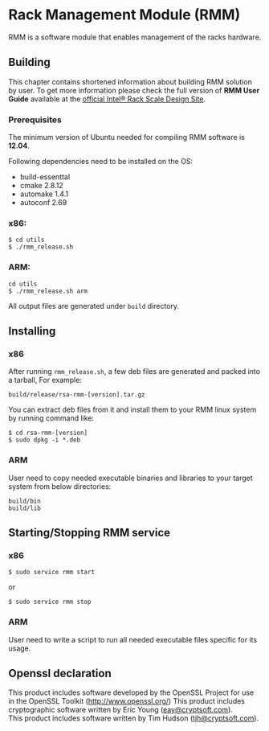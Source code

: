 # Rack Management Module (RMM)
RMM is a software module that enables management of the racks hardware.

## Building
This chapter contains shortened information about building RMM solution by user. To get more information please check the full version of **RMM User Guide** available at the [official Intel® Rack Scale Design Site](http://intel.com/intelRSD).

### Prerequisites
The minimum version of Ubuntu needed for compiling RMM software is **12.04**.

Following dependencies need to be installed on the OS:
- build-essenttal
- cmake 2.8.12
- automake 1.4.1
- autoconf 2.69

### x86:
```
$ cd utils
$ ./rmm_release.sh
```

### ARM:
```
cd utils
$ ./rmm_release.sh arm
```

All output files are generated under `build` directory.


## Installing

### x86
After running `rmm_release.sh`, a few deb files are generated and packed into a tarball, For example:
```
build/release/rsa-rmm-[version].tar.gz
```

You can extract deb files from it and install them to your RMM linux system by running command like:
```
$ cd rsa-rmm-[version]
$ sudo dpkg -i *.deb
```


### ARM
User need to copy needed executable binaries and libraries to your target system from below directories:
```
build/bin
build/lib
```


## Starting/Stopping RMM service
### x86
```
$ sudo service rmm start
```
or
```
$ sudo service rmm stop
```

### ARM
User need to write a script to run all needed executable files specific for its usage.

## Openssl declaration
This product includes software developed by the OpenSSL Project for use in the OpenSSL Toolkit (http://www.openssl.org/)
This product includes cryptographic software written by Eric Young (eay@cryptsoft.com).  
This product includes software written by Tim Hudson (tjh@cryptsoft.com).

